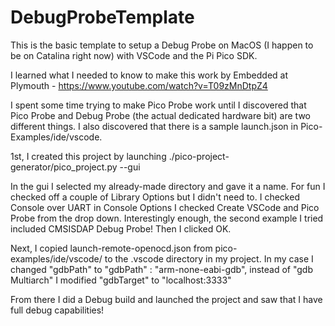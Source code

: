 # DebugProbeTemplate
This is the basic template to setup a Debug Probe on MacOS (I happen to be on Catalina right now) with VSCode and the Pi Pico SDK.

I learned what I needed to know to make this work by Embedded at Plymouth - https://www.youtube.com/watch?v=T09zMnDtpZ4

I spent some time trying to make Pico Probe work until I discovered that Pico Probe and Debug Probe (the actual dedicated hardware bit) are two different things.  I also discovered that there is a sample launch.json in Pico-Examples/ide/vscode.  

1st, I created this project by launching ./pico-project-generator/pico_project.py --gui

In the gui I selected my already-made directory and gave it a name.
  For fun I checked off a couple of Library Options but I didn't need to.
  I checked Console over UART in Console Options
  I checked Create VSCode and Pico Probe from the drop down.  Interestingly enough, the second example I tried included CMSISDAP Debug Probe!
  Then I clicked OK.

Next, I copied  launch-remote-openocd.json from pico-examples/ide/vscode/ to the .vscode directory in my project.
In my case I changed "gdbPath" to "gdbPath" : "arm-none-eabi-gdb", instead of "gdb Multiarch"
I modified "gdbTarget" to "localhost:3333"

 From there I did a Debug build and launched the project and saw that I have full debug capabilities!
